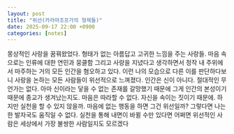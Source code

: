 ```yaml
---
layout: post
title: "위선(카라마조프가의 형제들)"
date: 2025-09-17 22:00 +0900
categories: [notes]
---
```


몽상적인 사랑을 꿈꿔왔었다. 
형태가 없는 아름답고 고귀한 느낌을 주는 사랑들. 
마음 속으로는 인류에 대한 연민과 뭉클함 그리고 사랑을 지녔다고 생각하면서 
정작 내 주위에서 마주하는 거의 모든 인간을 혐오하고 있다.
이런 나의 모습으로 다른 이를 판단하다보니 사랑을 논하는 모든 사람들이 위선적으로 느껴졌다. 
인간은 신이 아니다.
절대적인 무언가는 없다. 
아마 신이라는 닿을 수 없는 존재를 갈망했기 때문에
그게 인간의 본성이기 때문에 종교가 생겨났는지도.
마음은 따라할 수 없다.
자신을 속이는 짓이기 때문에.
하지만 실천을 할 수 있지 않을까.
마음에 없는 행동을 하면 그건 위선일까?
그렇다면 나는 한 발자국도 움직일 수 없다.
실천을 통해 내면이 바뀔 수만 있다면
어쩌면 위선적인 사람은 세상에서 가장 불쌍한 사람일지도 모르겠다

